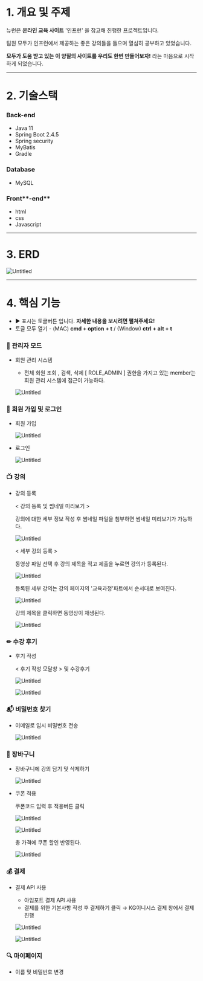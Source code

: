 # 1. 개요 및 주제

뉴런은 **온라인 교육 사이트** '인프런' 을 참고해 진행한 프로젝트입니다.

팀원 모두가 인프런에서 제공하는 좋은 강의들을 들으며 열심히 공부하고 있었습니다. 

**모두가 도움 받고 있는 이 양질의 사이트를 우리도 한번 만들어보자!** 라는 마음으로 시작하게 되었습니다.

---

# 2. 기술스택

### **Back-end**

- Java 11
- Spring Boot 2.4.5
- Spring security
- MyBatis
- Gradle

### Database

- MySQL

### Front**-end**

- html
- css
- Javascript

---

# 3. ERD

![Untitled](https://s3-us-west-2.amazonaws.com/secure.notion-static.com/bac3084e-8ba2-4936-9baf-126f0ae30268/Untitled.png)

---

# 4. 핵심 기능

- ▶ 표시는 토글버튼 입니다. **자세한 내용을 보시려면 펼쳐주세요!**
- 토글 모두 열기 - (MAC)  **cmd + option + t**   /   (Window)  **ctrl + alt + t**

### 👨 관리자 모드

- 회원 관리 시스템
    - 전체 회원 조회 , 검색, 삭제
    [ ROLE_ADMIN ] 권한을 가지고 있는 member는 회원 관리 시스템에 접근이 가능하다.
    
    ![Untitled](https://s3-us-west-2.amazonaws.com/secure.notion-static.com/54d9e4f5-7ee1-42ca-9692-6e6355b159af/Untitled.png)
    

### 📌 회원 가입 및 로그인

- 회원 가입
    
    ![Untitled](https://s3-us-west-2.amazonaws.com/secure.notion-static.com/cc298b05-ba74-4dda-b8d8-365bbadef7b7/Untitled.png)
    
- 로그인
    
    ![Untitled](https://s3-us-west-2.amazonaws.com/secure.notion-static.com/5152ebed-7380-4dbc-a43e-3a1c1b880acc/Untitled.png)
    

### 📺 강의

- 강의 등록
    
    < 강의 등록 및 썸네일 미리보기 >
    
    강의에 대한 세부 정보 작성 후 썸네일 파일을 첨부하면 썸네일 미리보기가 가능하다.
    
    ![Untitled](https://s3-us-west-2.amazonaws.com/secure.notion-static.com/b89fae84-7fa6-4316-8b70-456ac422c62c/Untitled.png)
    
    < 세부 강의 등록 >
    
    동영상 파일 선택 후 강의 제목을 적고 제출을 누르면 강의가 등록된다.
    
    ![Untitled](https://s3-us-west-2.amazonaws.com/secure.notion-static.com/6065e77b-92f8-43c8-ba08-1bb5663641aa/Untitled.png)
    
    등록된 세부 강의는 강의 페이지의 '교육과정'파트에서 순서대로 보여진다. 
    
    ![Untitled](https://s3-us-west-2.amazonaws.com/secure.notion-static.com/617c0ad1-3950-48ba-8767-b882ca24bc9c/Untitled.png)
    
    강의 제목을 클릭하면 동영상이 재생된다.
    
    ![Untitled](https://s3-us-west-2.amazonaws.com/secure.notion-static.com/38296cfd-e971-4aab-a548-229c77415001/Untitled.png)
    

### ✏ 수강 후기

- 후기 작성
    
    < 후기 작성 모달창 > 및 수강후기 
    
    ![Untitled](https://s3-us-west-2.amazonaws.com/secure.notion-static.com/a39b08ae-aebd-432c-b776-d4b67c7545f2/Untitled.png)
    
    ![Untitled](https://s3-us-west-2.amazonaws.com/secure.notion-static.com/d037dcb0-deca-4ba3-9e18-9ed948a3de05/Untitled.png)
    

### 📬 비밀번호 찾기

- 이메일로 임시 비밀번호 전송
    
    ![Untitled](https://s3-us-west-2.amazonaws.com/secure.notion-static.com/00d51f58-0ccb-4b35-af04-3ff6d668b2d0/Untitled.png)
    

### 🛒 장바구니

- 장바구니에 강의 담기 및 삭제하기
    
    ![Untitled](https://s3-us-west-2.amazonaws.com/secure.notion-static.com/a2028cbd-9bc1-4756-ab11-c95a98be8148/Untitled.png)
    
- 쿠폰 적용
    
    쿠폰코드 입력 후 적용버튼 클릭
    
    ![Untitled](https://s3-us-west-2.amazonaws.com/secure.notion-static.com/d4b987ef-d928-4cac-a0ef-95d24adfdb97/Untitled.png)
    
    ![Untitled](https://s3-us-west-2.amazonaws.com/secure.notion-static.com/f51233aa-42ed-45bd-8cab-7308983b36d0/Untitled.png)
    
    총 가격에 쿠폰 할인 반영된다.
    
    ![Untitled](https://s3-us-west-2.amazonaws.com/secure.notion-static.com/91d1bbff-526b-4efe-a56d-b4158d889157/Untitled.png)
    

### 💰 결제

- 결제 API 사용
    - 아임포트 결제 API 사용
    - 결제를 위한 기본사항 작성 후 결제하기 클릭 →  KG이니시스 결제 창에서 결제 진행
    
    ![Untitled](https://s3-us-west-2.amazonaws.com/secure.notion-static.com/0ab79c56-ea13-4b7b-a9bb-48dea12f9082/Untitled.png)
    
    ![Untitled](https://s3-us-west-2.amazonaws.com/secure.notion-static.com/e38e3904-470c-4912-84a1-a9b33a9983c4/Untitled.png)
    

### 🔍 마이페이지

- 이름 및 비밀번호 변경
